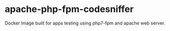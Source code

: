 # apache-php-fpm-codesniffer
Docker Image built for apps testing using php7-fpm and apache web server. 
